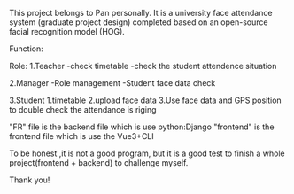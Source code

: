 This project belongs to Pan personally. It is a university face attendance system (graduate project design) 
completed based on an open-source facial recognition model (HOG).



Function:

Role:
1.Teacher
-check timetable
-check the student attendence situation

2.Manager
-Role management
-Student face data check

3.Student
1.timetable
2.upload face data
3.Use face data and GPS position to double check the attendance is riging


"FR" file is the backend file which is use python:Django
"frontend" is the frontend file which is use the Vue3+CLI


To be honest ,it is not a good program, but it is a good test to finish a whole project(frontend + backend)
to challenge myself.

Thank you!

